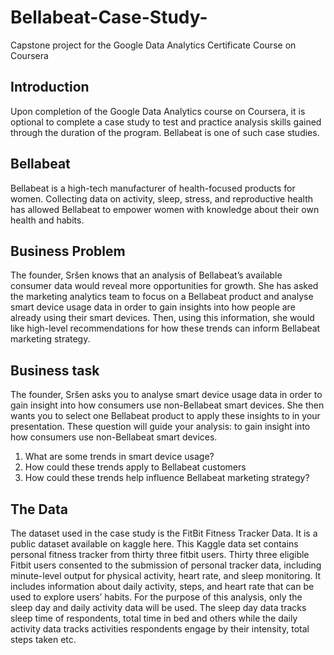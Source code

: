 # Bellabeat-Case-Study-
Capstone project for the Google Data Analytics Certificate Course on Coursera 

## Introduction
Upon completion of the Google Data Analytics course on Coursera, it is optional to complete a case study to test and practice analysis skills gained through the duration of the program. Bellabeat is one of such case studies. 

## Bellabeat 

Bellabeat is a high-tech manufacturer of health-focused products for women. Collecting data on activity, sleep, stress, and reproductive health has allowed Bellabeat to empower women with knowledge about their own health and habits. 

## Business Problem
The founder, Sršen knows that an analysis of Bellabeat’s available consumer data would reveal more opportunities for growth. She has asked the marketing analytics team to focus on a Bellabeat product and analyse smart device usage data in order to gain insights into how people are already using their smart devices. Then, using this information, she would like high-level recommendations for how these trends can inform Bellabeat marketing strategy.

## Business task
The founder, Sršen asks you to analyse smart device usage data in order to gain insight into how consumers use non-Bellabeat smart devices. She then wants you to select one Bellabeat product to apply these insights to in your presentation. These question will guide your analysis: to gain insight into how consumers use non-Bellabeat smart devices. 
1.	What are some trends in smart device usage? 
2.	How could these trends apply to Bellabeat customers
3.	How could these trends help influence Bellabeat marketing strategy?

## The Data
The dataset used in the case study is the FitBit Fitness Tracker Data. It is a public dataset available on kaggle here. This Kaggle data set contains personal fitness tracker from thirty three fitbit users. Thirty three eligible Fitbit users consented to the submission of personal tracker data, including minute-level output for physical activity, heart rate, and sleep monitoring. It includes information about daily activity, steps, and heart rate that can be used to explore users’ habits.
For the purpose of this analysis, only the sleep day and daily activity data will be used. The sleep day data tracks sleep time of respondents, total time in bed and others while the daily activity data tracks activities respondents engage by their intensity, total steps taken etc. 

